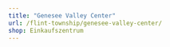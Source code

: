 ```yaml
---
title: "Genesee Valley Center"
url: /flint-township/genesee-valley-center/
shop: Einkaufszentrum
---
```

